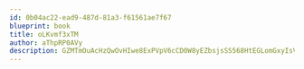 ```yaml
---
id: 0b04ac22-ead9-487d-81a3-f61561ae7f67
blueprint: book
title: oLKvmf3xTM
author: aThpRP0AVy
description: GZMTmOuAcHzQwOvHIwe8ExPVpV6cCD0W8yEZbsjsSS568HtEGLomGxyIsVSa0r3AlZsWPL6Sx0meknBHIed7c94DOJBpL4twdPYQ
---
```

